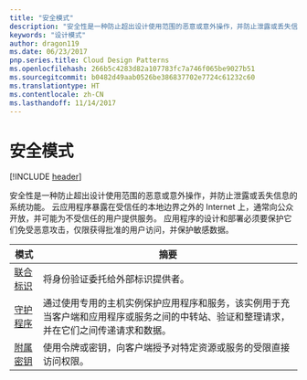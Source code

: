 ```yaml
---
title: "安全模式"
description: "安全性是一种防止超出设计使用范围的恶意或意外操作，并防止泄露或丢失信息的系统功能。 云应用程序暴露在受信任的本地边界之外的 Internet 上，通常向公众开放，并可能为不受信任的用户提供服务。 应用程序的设计和部署必须要保护它们免受恶意攻击，仅限获得批准的用户访问，并保护敏感数据。"
keywords: "设计模式"
author: dragon119
ms.date: 06/23/2017
pnp.series.title: Cloud Design Patterns
ms.openlocfilehash: 266b5c4283d82a107783fc7a746f065be9027b51
ms.sourcegitcommit: b0482d49aab0526be386837702e7724c61232c60
ms.translationtype: HT
ms.contentlocale: zh-CN
ms.lasthandoff: 11/14/2017
---
```

# <a name="security-patterns"></a>安全模式

[!INCLUDE [header](../../_includes/header.md)]

安全性是一种防止超出设计使用范围的恶意或意外操作，并防止泄露或丢失信息的系统功能。 云应用程序暴露在受信任的本地边界之外的 Internet 上，通常向公众开放，并可能为不受信任的用户提供服务。 应用程序的设计和部署必须要保护它们免受恶意攻击，仅限获得批准的用户访问，并保护敏感数据。

| 模式 | 摘要 |
| ------- | ------- |
| [联合标识](../federated-identity.md) | 将身份验证委托给外部标识提供者。 |
| [守护程序](../gatekeeper.md) | 通过使用专用的主机实例保护应用程序和服务，该实例用于充当客户端和应用程序或服务之间的中转站、验证和整理请求，并在它们之间传递请求和数据。 |
| [附属密钥](../valet-key.md) | 使用令牌或密钥，向客户端授予对特定资源或服务的受限直接访问权限。 |